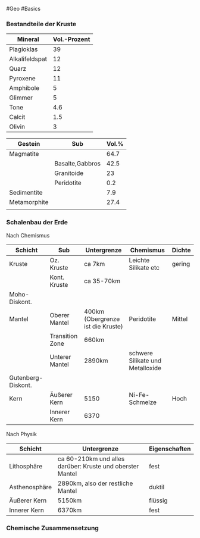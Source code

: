 #Geo #Basics

### Bestandteile der Kruste

| Mineral        | Vol.-Prozent |
| -------------- | ------------ |
| Plagioklas     | 39           |
| Alkalifeldspat | 12           |
| Quarz          | 12           |
| Pyroxene       | 11           |
| Amphibole      | 5            |
| Glimmer        | 5            |
| Tone           | 4.6          |
| Calcit         | 1.5          |
| Olivin         | 3            |


| Gestein      | Sub             | Vol.% |
| ------------ | --------------- | ----- |
| Magmatite    |                 | 64.7  |
|              | Basalte,Gabbros | 42.5  |
|              | Granitoide      | 23    |
|              | Peridotite      | 0.2   |
| Sedimentite  |                 | 7.9   |
| Metamorphite |                 | 27.4  |
|              |                 |       |


### Schalenbau der Erde

Nach Chemismus

| Schicht            | Sub             | Untergrenze                       | Chemismus                        | Dichte |
| ------------------ | --------------- | --------------------------------- | -------------------------------- | ------ |
| Kruste             | Oz. Kruste      | ca 7km                            | Leichte Silikate etc             | gering |
|                    | Kont. Kruste    | ca 35-70km                        |                                  |        |
| Moho-Diskont.      |                 |                                   |                                  |        |
| Mantel             | Oberer Mantel   | 400km (Obergrenze ist die Kruste) | Peridotite                       | Mittel |
|                    | Transition Zone | 660km                             |                                  |        |
|                    | Unterer Mantel  | 2890km                            | schwere Silikate und Metalloxide |        |
| Gutenberg-Diskont. |                 |                                   |                                  |        |
| Kern               | Äußerer Kern    | 5150                              | Ni-Fe-Schmelze                   | Hoch   |
|                    | Innerer Kern    | 6370                              |                                  |        |

Nach Physik

| Schicht       | Untergrenze                                               | Eigenschaften |
| ------------- | --------------------------------------------------------- | ------------- |
| Lithosphäre   | ca 60-210km und alles darüber: Kruste und oberster Mantel | fest          |
| Asthenosphäre | 2890km, also der restliche Mantel                         | duktil        |
| Äußerer Kern  | 5150km                                                    | flüssig       |
| Innerer Kern  | 6370km                                                    | fest          |

### Chemische Zusammensetzung


